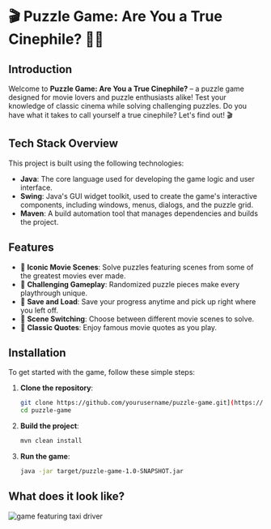 # 🎬 Puzzle Game: Are You a True Cinephile? 🎥🧩

## Introduction

Welcome to **Puzzle Game: Are You a True Cinephile?** – a puzzle game designed for movie lovers and puzzle enthusiasts alike! Test your knowledge of classic cinema while solving challenging puzzles. Do you have what it takes to call yourself a true cinephile? Let's find out! 🎬

## Tech Stack Overview

This project is built using the following technologies:

- **Java**: The core language used for developing the game logic and user interface.
- **Swing**: Java's GUI widget toolkit, used to create the game's interactive components, including windows, menus, dialogs, and the puzzle grid.
- **Maven**: A build automation tool that manages dependencies and builds the project.

## Features

- 🎥 **Iconic Movie Scenes**: Solve puzzles featuring scenes from some of the greatest movies ever made.
- 🧩 **Challenging Gameplay**: Randomized puzzle pieces make every playthrough unique.
- 💾 **Save and Load**: Save your progress anytime and pick up right where you left off.
- 🔄 **Scene Switching**: Choose between different movie scenes to solve.
- 💬 **Classic Quotes**: Enjoy famous movie quotes as you play.

## Installation

To get started with the game, follow these simple steps:

1. **Clone the repository**:

   ```bash
   git clone https://github.com/yourusername/puzzle-game.git](https://github.com/Yunshan-CAI/puzzleGame.git)
   cd puzzle-game

2. **Build the project**:

   ```bash
   mvn clean install

3. **Run the game**:

   ```bash
   java -jar target/puzzle-game-1.0-SNAPSHOT.jar

## What does it look like?
![game featuring taxi driver](assets/driver.png)


